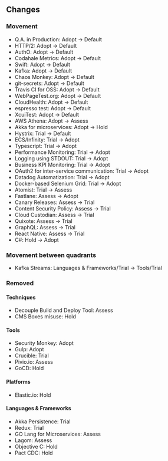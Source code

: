 ## Changes

### Movement

* Q.A. in Production: Adopt -> Default
* HTTP/2: Adopt -> Default
* AuthO: Adopt -> Default
* Codahale Metrics: Adopt -> Default
* Swift: Adopt -> Default
* Kafka: Adopt -> Default
* Chaos Monkey: Adopt -> Default
* git-secrets: Adopt -> Default
* Travis CI for OSS: Adopt -> Default
* WebPageTest.org: Adopt -> Default
* CloudHealth: Adopt -> Default
* espresso test: Adopt -> Default
* XcuiTest: Adopt -> Default
* AWS Athena: Adopt -> Assess
* Akka for microservices: Adopt -> Hold
* Hystrix: Trial -> Default
* ECS/Infinity: Trial -> Adopt
* Typescript: Trial -> Adopt
* Performance Monitoring: Trial -> Adopt
* Logging using STDOUT: Trial -> Adopt
* Business KPI Monitoring: Trial -> Adopt
* OAuth2 for inter-service communication: Trial -> Adopt
* Datadog Automatization: Trial -> Adopt
* Docker-based Selenium Grid: Trial -> Adopt
* Atomist: Trial -> Assess
* Fastlane: Assess -> Adopt
* Canary Releases: Assess -> Trial
* Content Security Policy: Assess -> Trial
* Cloud Custodian: Assess -> Trial
* Quixote: Assess -> Trial
* GraphQL: Assess -> Trial
* React Native: Assess -> Trial
* C#: Hold -> Adopt

### Movement between quadrants

* Kafka Streams: Languages & Frameworks/Trial -> Tools/Trial

### Removed

#### Techniques

* Decouple Build and Deploy Tool: Assess
* CMS Boxes misuse: Hold

#### Tools

* Security Monkey: Adopt
* Gulp: Adopt
* Crucible: Trial
* Pivio.io: Assess
* GoCD: Hold

#### Platforms

* Elastic.io: Hold

#### Languages & Frameworks

* Akka Persistence: Trial
* Redux: Trial
* GO Lang for Microservices: Assess
* Lagom: Assess
* Objective C: Hold
* Pact CDC: Hold
